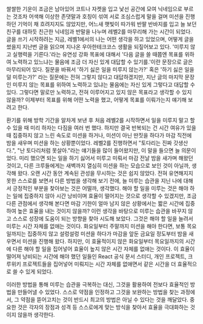   쌀쌀한 기운이 조금은 남아있어 코트나 자켓을 입고 낯선 공간에 모여 닉네임으로 부르는 것조차 어색해 이상한 존댓말과 호칭이 섞여 서로 조심스럽게 말을 걸며 미션을 진행하던 기억이 채 흐려지지도 않았지만, 어느새 햇빛이 따가워 반팔 반바지를 입고 늘 보던 친구를 대하듯 친근한 닉네임과 반말을 나누며 레벨2를 마무리해 가는 시간이 되었다. 글을 쓰기 시작하려는 지금, 레벨1에서의 나는 어떤 생각을 하고 있었으며, 어떻게 글을 썼을지 지난번 글을 읽으며 지나온 우아한테크코스 생활을 되짚어보고 있다. '미루지 않고 실행력을 기른다.'라는 유연성 강화 목표에 대해서 '다음 글을 쓸 때쯤엔 목표를 위하여 노력하고 있느냐는 물음에 조금 더 자신 있게 대답할 수 있기를.'이란 문장으로 글은 마무리되어 있다.
  질문을 바꿔서 '하기 싫은 일을 미루지 않는가?' 혹은 '하기 싫은 일을 덜 미루는가?' 라는 질문에는 전혀 그렇지 않다고 대답하겠지만, 지난 글의 마지막 문장인 미루지 않는 목표를 위하여 노력하고 있냐는 물음에는 자신 있게 그렇다고 대답할 수 있다. 그렇다면 말로만 노력하고, 전혀 이루어지고 있지 않은 목표라고 생각할 수 있지 않을까? 이제부터 목표를 위해 어떤 노력을 했고, 어떻게 목표를 이뤄가는지 얘기해 보려고 한다.

  환기를 위해 방학 기간을 알차게 보낸 후 처음 레벨2를 시작하면서 일을 미루지 말고 할 수 있을 때 미리 하자는 다짐을 여러 번 했다. 하지만 결국 반복되는 건 시간 여유가 있을 때 집중하지 않고 느린 속도로 미션을 하거나, 미션이 아닌 딴짓을 하다가 마감 직전에 밤을 새우며 미션을 하는 상황뿐이었다. 레벨2를 진행하면서 "토다리는 진짜 갓생산다.", "난 토다리처럼 못살아."라는 얘기들을 많이 들어왔지만, 이 말을 들으면 늘 의문이었다. 미리 했으면 되는 일을 하기 싫어서 미루고 미뤄서 마감 전날 밤을 새가며 해왔던 것이고, 다른 크루들에게는 새벽까지 열심히 미션을 하는 모습으로 보인 것이 아닐까, 생각해 왔다. 오랜 시간 동안 계속된 관성을 무시하는 것은 쉽지 않았다. 전혀 유연해지지 못한 스스로를 보면서 다른 방법을 생각해 보기 전에, 늘 미루는 습관을 지닌 나에 대해서 긍정적인 부분을 찾아보는 것은 어떨까, 생각했다.
  해야 할 일을 미루는 것은 해야 하는 일에 집중하지 않아 시간 낭비이며 효율이 떨어지는 것으로 생각할 수 있겠지만, 조금 다른 관점에서 생각해 본다면 마감 기한이 얼마 남지 않은 상황에서는 짧은 시간에 집중하여 높은 효율을 내는 것이지 않을까? 이런 생각을 바탕으로 미루는 습관을 바꾸지 않고 스스로 성장에 도움이 되는 방향을 찾아 시도해 보았다.
  그것은 해야 할 일을 늘려서 미루는 시간 자체를 없애는 것이다. 화요일부터 주말까지 미션을 해야 한다면, 보통 목요일까지는 집중하지 않고 설렁설렁 미션을 하다가 마감을 앞둔 금요일 정도부터 밤을 새우면서 미션을 진행해 왔다. 하지만, 이 효율적이지 않은 화요일부터 목요일까지의 시간에 다른 해야 할 일을 집어넣어 효율이 높지 않은 시간 자체를 없애는 것이다. 이 효율이 떨어져 낭비되는 시간에 해야 했던 일들인 React 공식 문서 스터디, 개인 프로젝트, 크루위키 프로젝트들을 집어넣어 미뤄지는 시간 자체를 없애면서 같은 시간을 더 효율적으로 쓸 수 있게 되었다.
  
  이러한 방법을 통해 미루는 습관을 극복하는 대신, 그것을 활용하여 전보다 효율적인 방법을 만들어낼 수 있었다. 스스로 약점을 인정하고 그것을 보완하는 방법을 찾는 과정에서, 그 약점을 뜯어고치는 것이 반드시 최고의 방법은 아닐 수 있다는 것을 깨달았다. 중요한 것은 각자의 장점과 성격 등 스스로에게 맞는 방식을 찾아서 효율을 극대화하는 것이지 않을까 생각한다.